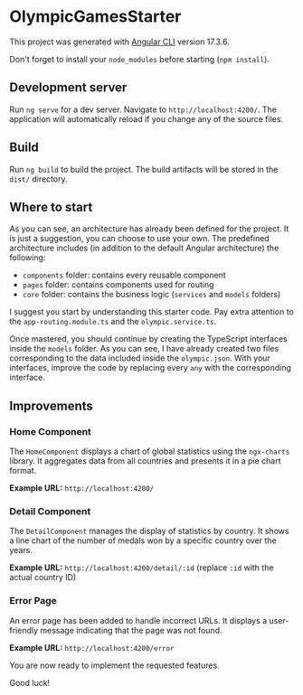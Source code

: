 # OlympicGamesStarter

This project was generated with [Angular CLI](https://github.com/angular/angular-cli) version 17.3.6.

Don't forget to install your `node_modules` before starting (`npm install`).

## Development server

Run `ng serve` for a dev server. Navigate to `http://localhost:4200/`. The application will automatically reload if you change any of the source files.

## Build

Run `ng build` to build the project. The build artifacts will be stored in the `dist/` directory.

## Where to start

As you can see, an architecture has already been defined for the project. It is just a suggestion, you can choose to use your own. The predefined architecture includes (in addition to the default Angular architecture) the following:

- `components` folder: contains every reusable component
- `pages` folder: contains components used for routing
- `core` folder: contains the business logic (`services` and `models` folders)

I suggest you start by understanding this starter code. Pay extra attention to the `app-routing.module.ts` and the `olympic.service.ts`.

Once mastered, you should continue by creating the TypeScript interfaces inside the `models` folder. As you can see, I have already created two files corresponding to the data included inside the `olympic.json`. With your interfaces, improve the code by replacing every `any` with the corresponding interface.

## Improvements

### Home Component

The `HomeComponent` displays a chart of global statistics using the `ngx-charts` library. It aggregates data from all countries and presents it in a pie chart format.

**Example URL:** `http://localhost:4200/`

### Detail Component

The `DetailComponent` manages the display of statistics by country. It shows a line chart of the number of medals won by a specific country over the years.

**Example URL:** `http://localhost:4200/detail/:id` (replace `:id` with the actual country ID)

### Error Page

An error page has been added to handle incorrect URLs. It displays a user-friendly message indicating that the page was not found.

**Example URL:** `http://localhost:4200/error`

You are now ready to implement the requested features.

Good luck!